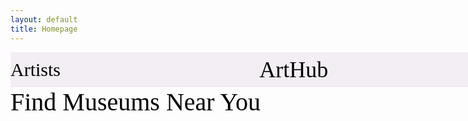 ```yaml
---
layout: default
title: Homepage 
---
```

<!DOCTYPE html>
<html>
<head>
<style>
    .rectangle2 {
        background-color: #f3eef4;
        height: 56px;
        width: 943px;
        display: flex;
        align-items: center;
        justify-content: space-between;
    }
    .artists, .museums, .arthub {
        color: #000000;
        font-size: 30px;
        font-family: Kaisei Tokumin;
        line-height: auto;
        border-style: hidden;
        outline: none;
    }
    .arthub {
        font-size: 36px;
        width: auto;
    }
    .findmuseumsnearyou
    {
    color:#000000;
    text-align:middle;
    vertical-align:text-top;
    font-size:40px;
    font-family:Kaisei Tokumin;
    line-height:auto;
    border-style:hidden;
    outline:none;
    width:608px;
    }

</style>
</head>
<body>
    <div id='rectangle2' class='rectangle2'>
        <div id='artists' class='artists'>Artists</div>
        <div id='arthub' class='arthub'>ArtHub</div>
        <div id='museums' class='museums'>Museums</div>
    </div>
    <div id='findmuseumsnearyou' class='findmuseumsnearyou'>
    Find Museums Near You</div>
</body>
</html>
